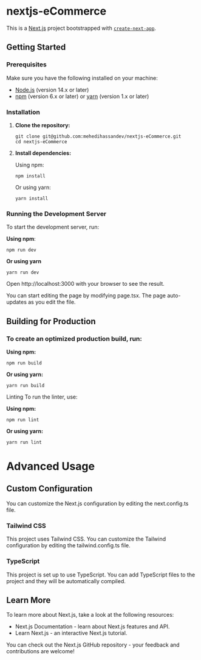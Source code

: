 # nextjs-eCommerce

This is a [Next.js](https://nextjs.org) project bootstrapped with [`create-next-app`](https://nextjs.org/docs/app/api-reference/cli/create-next-app).

## Getting Started

### Prerequisites

Make sure you have the following installed on your machine:

-   [Node.js](https://nodejs.org/en/download/) (version 14.x or later)
-   [npm](https://www.npmjs.com/get-npm) (version 6.x or later) or [yarn](https://yarnpkg.com/getting-started/install) (version 1.x or later)

### Installation

1. **Clone the repository:**

    ```
    git clone git@github.com:mehedihassandev/nextjs-eCommerce.git
    cd nextjs-eCommerce
    ```

2. **Install dependencies:**

    Using npm:

    ```
    npm install
    ```

    Or using yarn:

    ```
    yarn install
    ```

### Running the Development Server

To start the development server, run:

**Using npm**:

```
npm run dev
```

**Or using yarn**

```
yarn run dev
```

Open http://localhost:3000 with your browser to see the result.

You can start editing the page by modifying page.tsx. The page auto-updates as you edit the file.

## Building for Production

### To create an optimized production build, run:

**Using npm:**

```
npm run build
```

**Or using yarn:**

```
yarn run build
```

Linting
To run the linter, use:

**Using npm:**

```
npm run lint
```

**Or using yarn:**

```
yarn run lint
```

# Advanced Usage

## Custom Configuration

You can customize the Next.js configuration by editing the next.config.ts file.

### Tailwind CSS

This project uses Tailwind CSS. You can customize the Tailwind configuration by editing the tailwind.config.ts file.

### TypeScript

This project is set up to use TypeScript. You can add TypeScript files to the project and they will be automatically compiled.

## Learn More

To learn more about Next.js, take a look at the following resources:

-   Next.js Documentation - learn about Next.js features and API.
-   Learn Next.js - an interactive Next.js tutorial.

You can check out the Next.js GitHub repository - your feedback and contributions are welcome!
